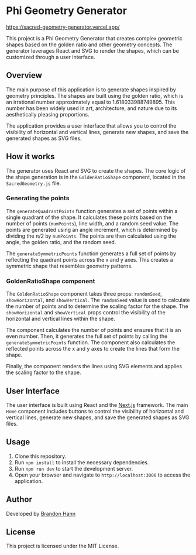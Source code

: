 # Phi Geometry Generator

https://sacred-geometry-generator.vercel.app/

This project is a Phi Geometry Generator that creates complex geometric shapes based on the golden ratio and other geometry concepts. The generator leverages React and SVG to render the shapes, which can be customized through a user interface.

## Overview

The main purpose of this application is to generate shapes inspired by geometry principles. The shapes are built using the golden ratio, which is an irrational number approximately equal to 1.618033988749895. This number has been widely used in art, architecture, and nature due to its aesthetically pleasing proportions.

The application provides a user interface that allows you to control the visibility of horizontal and vertical lines, generate new shapes, and save the generated shapes as SVG files.

## How it works

The generator uses React and SVG to create the shapes. The core logic of the shape generation is in the `GoldenRatioShape` component, located in the `SacredGeometry.js` file.

### Generating the points

The `generateQuadrantPoints` function generates a set of points within a single quadrant of the shape. It calculates these points based on the number of points (`numPoints`), line width, and a random seed value. The points are generated using an angle increment, which is determined by dividing the π/2 by `numPoints`. The points are then calculated using the angle, the golden ratio, and the random seed.

The `generateSymmetricPoints` function generates a full set of points by reflecting the quadrant points across the x and y axes. This creates a symmetric shape that resembles geometry patterns.

### GoldenRatioShape component

The `GoldenRatioShape` component takes three props: `randomSeed`, `showHorizontal`, and `showVertical`. The `randomSeed` value is used to calculate the number of points and to determine the scaling factor for the shape. The `showHorizontal` and `showVertical` props control the visibility of the horizontal and vertical lines within the shape.

The component calculates the number of points and ensures that it is an even number. Then, it generates the full set of points by calling the `generateSymmetricPoints` function. The component also calculates the reflected points across the x and y axes to create the lines that form the shape.

Finally, the component renders the lines using SVG elements and applies the scaling factor to the shape.

## User Interface

The user interface is built using React and the [Next.js](https://nextjs.org/) framework. The main `Home` component includes buttons to control the visibility of horizontal and vertical lines, generate new shapes, and save the generated shapes as SVG files.

## Usage

1. Clone this repository.
2. Run `npm install` to install the necessary dependencies.
3. Run `npm run dev` to start the development server.
4. Open your browser and navigate to `http://localhost:3000` to access the application.

## Author

Developed by [Brandon Hann](https://github.com/brandonhann)

## License

This project is licensed under the MIT License.
